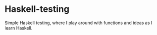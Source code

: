 # Haskell-testing
Simple Haskell testing, where I play around with functions and ideas as I learn Haskell.

